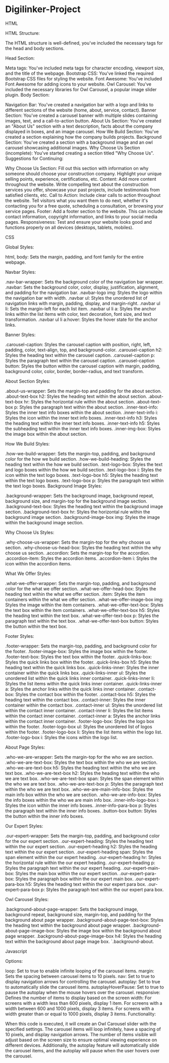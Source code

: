 # Digilinker-Project
 
HTML

HTML Structure:

The HTML structure is well-defined, you've included the necessary tags for the head and body sections.

Head Section:

Meta tags: You've included meta tags for character encoding, viewport size, and the title of the webpage.
Bootstrap CSS: You've linked the required Bootstrap CSS files for styling the website.
Font Awesome: You've included Font Awesome for adding icons to your website.
Owl Carousel: You've included the necessary libraries for Owl Carousel, a popular image slider plugin.
Body Section:

Navigation Bar: You've created a navigation bar with a logo and links to different sections of the website (home, about, service, contact).
Banner Section: You've created a carousel banner with multiple slides containing images, text, and a call-to-action button.
About Us Section: You've created an "About Us" section with a text description, facts about the company displayed in boxes, and an image carousel.
How We Build Section: You've created a section explaining how the company builds projects.
Background Section: You've created a section with a background image and an owl carousel showcasing additional images.
Why Choose Us Section (incomplete): You've started creating a section titled "Why Choose Us".
Suggestions for Continuing:

Why Choose Us Section: Fill out this section with information on why someone should choose your construction company. Highlight your unique selling points, experience, certifications, etc.
Content: Add more content throughout the website. Write compelling text about the construction services you offer, showcase your past projects, include testimonials from satisfied clients, etc.
Call to Action: Include clear calls to action throughout the website. Tell visitors what you want them to do next, whether it's contacting you for a free quote, scheduling a consultation, or browsing your service pages.
Footer: Add a footer section to the website. This can include contact information, copyright information, and links to your social media pages.
Responsiveness: Test and ensure your website looks good and functions properly on all devices (desktops, tablets, mobiles).

CSS

Global Styles:

html, body: Sets the margin, padding, and font family for the entire webpage.

Navbar Styles:

.nav-bar-wrapper: Sets the background color of the navigation bar wrapper.
.navbar: Sets the background color, color, display, justification, alignment, and padding for the navigation bar.
.navbar-logo img: Styles the logo within the navigation bar with width.
.navbar ul: Styles the unordered list of navigation links with margin, padding, display, and margin-right.
.navbar ul li: Sets the margin-left for each list item.
.navbar ul li a: Styles the anchor links within the list items with color, text decoration, font size, and text transformation.
.navbar ul li a:hover: Styles the hover state for the anchor links.

Banner Styles:

.carousel-caption: Styles the carousel caption with position, right, left, padding, color, text-align, top, and background-color.
.carousel-caption h2: Styles the heading text within the carousel caption.
.carousel-caption p: Styles the paragraph text within the carousel caption.
.carousel-caption button: Styles the button within the carousel caption with margin, padding, background color, color, border, border-radius, and text transform.

About Section Styles:

.about-us-wrapper: Sets the margin-top and padding for the about section.
.about-text-box h2: Styles the heading text within the about section.
.about-text-box hr: Styles the horizontal rule within the about section.
.about-text-box p: Styles the paragraph text within the about section.
.inner-text-info: Styles the inner text info boxes within the about section.
.inner-text-info i: Styles the icon within the inner text info boxes.
.inner-text-info h3: Styles the heading text within the inner text info boxes.
.inner-text-info h5: Styles the subheading text within the inner text info boxes.
.inner-img-box: Styles the image box within the about section.

How We Build Styles:

.how-we-build-wrapper: Sets the margin-top, padding, and background color for the how we build section.
.how-we-build-heading: Styles the heading text within the how we build section.
.text-logo-box: Styles the text and logo boxes within the how we build section.
.text-logo-box i: Styles the icon within the text logo boxes.
.text-logo-box h5: Styles the heading text within the text logo boxes.
.text-logo-box p: Styles the paragraph text within the text logo boxes.
Background Image Styles:

.background-wrapper: Sets the background image, background repeat, background size, and margin-top for the background image section.
.background-text-box: Styles the heading text within the background image section.
.background-text-box hr: Styles the horizontal rule within the background image section.
.background-image-box img: Styles the image within the background image section.

Why Choose Us Styles:

.why-choose-us-wrapper: Sets the margin-top for the why choose us section.
.why-choose-us-head-box: Styles the heading text within the why choose us section.
.accordion: Sets the margin-top for the accordion.
.accordion-item: Styles the accordion items.
.accordion-item i: Styles the icon within the accordion items.

What We Offer Styles:

.what-we-offer-wrapper: Sets the margin-top, padding, and background color for the what we offer section.
.what-we-offer-head-box: Styles the heading text within the what we offer section.
.item: Styles the item containers within the what we offer section.
.what-we-offer-image-box img: Styles the image within the item containers.
.what-we-offer-text-box: Styles the text box within the item containers.
.what-we-offer-text-box h5: Styles the heading text within the text box.
.what-we-offer-text-box p: Styles the paragraph text within the text box.
.what-we-offer-text-box button: Styles the button within the text box.

Footer Styles:

.footer-wrapper: Sets the margin-top, padding, and background color for the footer.
.footer-image-box: Styles the image box within the footer.
.footer-text-box: Styles the text box within the footer.
.quick-links-box: Styles the quick links box within the footer.
.quick-links-box h5: Styles the heading text within the quick links box.
.quick-links-inner: Styles the inner container within the quick links box.
.quick-links-inner ul: Styles the unordered list within the quick links inner container.
.quick-links-inner li: Styles the list items within the quick links inner container.
.quick-links-inner a: Styles the anchor links within the quick links inner container.
.contact-box: Styles the contact box within the footer.
.contact-box h5: Styles the heading text within the contact box.
.contact-inner: Styles the inner container within the contact box.
.contact-inner ul: Styles the unordered list within the contact inner container.
.contact-inner li: Styles the list items within the contact inner container.
.contact-inner a: Styles the anchor links within the contact inner container.
.footer-logo-box: Styles the logo box within the footer.
.footer-logo-box ul: Styles the unordered list of logos within the footer.
.footer-logo-box li: Styles the list items within the logo list.
.footer-logo-box i: Styles the icons within the logo list.

About Page Styles:

.who-we-are-wrapper: Sets the margin-top for the who we are section.
.who-we-are-text-box: Styles the text box within the who we are section.
.who-we-are-text-box h5: Styles the heading text within the who we are text box.
.who-we-are-text-box h2: Styles the heading text within the who we are text box.
.who-we-are-text-box span: Styles the span element within the who we are text box.
.who-we-are-text-box p: Styles the paragraph text within the who we are text box.
.who-we-are-main-info-box: Styles the main info box within the who we are section.
.who-we-are-info-box: Styles the info boxes within the who we are main info box.
.inner-info-logo-box i: Styles the icon within the inner info boxes.
.inner-info-para-box p: Styles the paragraph text within the inner info boxes.
.button-box button: Styles the button within the inner info boxes.

Our Expert Styles:

.our-expert-wrapper: Sets the margin-top, padding, and background color for the our expert section.
.our-expert-heading: Styles the heading text within the our expert section.
.our-expert-heading h2: Styles the heading text within the our expert section.
.our-expert-heading span: Styles the span element within the our expert heading.
.our-expert-heading hr: Styles the horizontal rule within the our expert heading.
.our-expert-heading p: Styles the paragraph text within the our expert heading.
.our-expert-main-box: Styles the main box within the our expert section.
.our-expert-para-box: Styles the paragraph box within the our expert main box.
.our-expert-para-box h5: Styles the heading text within the our expert para box.
.our-expert-para-box p: Styles the paragraph text within the our expert para box.

Owl Carousel Styles:

.background-about-page-wrapper: Sets the background image, background repeat, background size, margin-top, and padding for the background about page wrapper.
.background-about-page-text-box: Styles the heading text within the background about page wrapper.
.background-about-page-image-box: Styles the image box within the background about page wrapper.
.background-about-page-image-box h4: Styles the heading text within the background about page image box.
`.background-about.

Javascript 

Options:

loop: Set to true to enable infinite looping of the carousel items.
margin: Sets the spacing between carousel items to 10 pixels.
nav: Set to true to display navigation arrows for controlling the carousel.
autoplay: Set to true to automatically slide the carousel items.
autoplayHoverPause: Set to true to pause the autoplay when the mouse hovers over the carousel.
responsive: Defines the number of items to display based on the screen width:
For screens with a width less than 600 pixels, display 1 item.
For screens with a width between 600 and 1000 pixels, display 3 items.
For screens with a width greater than or equal to 1000 pixels, display 3 items.
Functionality:

When this code is executed, it will create an Owl Carousel slider with the specified settings. The carousel items will loop infinitely, have a spacing of 10 pixels, and display navigation arrows. The number of items visible will adjust based on the screen size to ensure optimal viewing experience on different devices. Additionally, the autoplay feature will automatically slide the carousel items, and the autoplay will pause when the user hovers over the carousel.
















